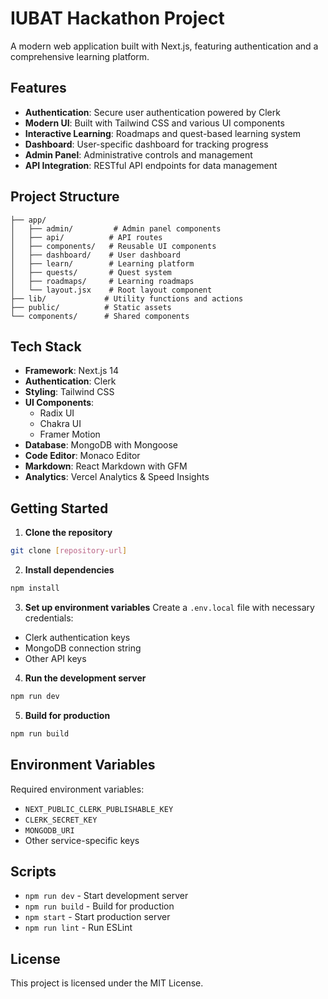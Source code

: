 # IUBAT Hackathon Project

A modern web application built with Next.js, featuring authentication and a comprehensive learning platform.

## Features

- **Authentication**: Secure user authentication powered by Clerk
- **Modern UI**: Built with Tailwind CSS and various UI components
- **Interactive Learning**: Roadmaps and quest-based learning system
- **Dashboard**: User-specific dashboard for tracking progress
- **Admin Panel**: Administrative controls and management
- **API Integration**: RESTful API endpoints for data management

## Project Structure

```
├── app/
│   ├── admin/         # Admin panel components
│   ├── api/          # API routes
│   ├── components/   # Reusable UI components
│   ├── dashboard/    # User dashboard
│   ├── learn/        # Learning platform
│   ├── quests/       # Quest system
│   ├── roadmaps/     # Learning roadmaps
│   └── layout.jsx    # Root layout component
├── lib/             # Utility functions and actions
├── public/          # Static assets
└── components/      # Shared components
```

## Tech Stack

- **Framework**: Next.js 14
- **Authentication**: Clerk
- **Styling**: Tailwind CSS
- **UI Components**: 
  - Radix UI
  - Chakra UI
  - Framer Motion
- **Database**: MongoDB with Mongoose
- **Code Editor**: Monaco Editor
- **Markdown**: React Markdown with GFM
- **Analytics**: Vercel Analytics & Speed Insights

## Getting Started

1. **Clone the repository**
```bash
git clone [repository-url]
```

2. **Install dependencies**
```bash
npm install
```

3. **Set up environment variables**
Create a `.env.local` file with necessary credentials:
- Clerk authentication keys
- MongoDB connection string
- Other API keys

4. **Run the development server**
```bash
npm run dev
```

5. **Build for production**
```bash
npm run build
```

## Environment Variables

Required environment variables:
- `NEXT_PUBLIC_CLERK_PUBLISHABLE_KEY`
- `CLERK_SECRET_KEY`
- `MONGODB_URI`
- Other service-specific keys

## Scripts

- `npm run dev` - Start development server
- `npm run build` - Build for production
- `npm start` - Start production server
- `npm run lint` - Run ESLint

## License

This project is licensed under the MIT License.
